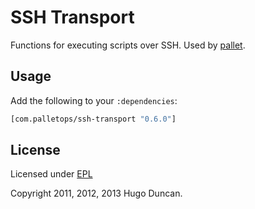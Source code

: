 # SSH Transport

Functions for executing scripts over SSH.  Used by
[pallet](https://github.com/pallet/pallet).

## Usage

Add the following to your `:dependencies`:

```clj
[com.palletops/ssh-transport "0.6.0"]
```

## License

Licensed under [EPL](http://www.eclipse.org/legal/epl-v10.html)

Copyright 2011, 2012, 2013  Hugo Duncan.
